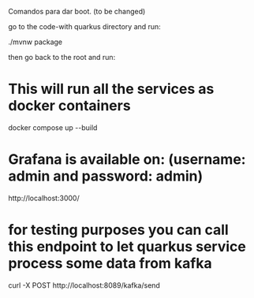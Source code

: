 Comandos para dar boot. (to be changed)

go to the code-with quarkus directory and run:

./mvnw package

then go back to the root and run:

# This will run all the services as docker containers
docker compose up --build

# Grafana is available on: (username: admin and password: admin)
http://localhost:3000/

# for testing purposes you can call this endpoint to let quarkus service process some data from kafka
curl -X POST http://localhost:8089/kafka/send
